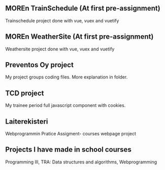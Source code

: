 ## MOREn TrainSchedule (At first pre-assignment)
Trainschedule project done with vue, vuex and vuetify

## MOREn WeatherSite (At first pre-assignment)
Weathersite project done with vue, vuex and vuetify

## Preventos Oy project
My project groups coding files. More explanation in folder.

## TCD project
My trainee period full javascript component with cookies.

## Laiterekisteri 
Webprogrammin Pratice Assigment- courses webpage project

## Projects I have made in school courses
Programming III, TRA: Data structures and algorithms, Webprogramming 


